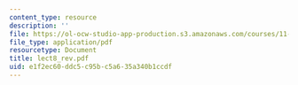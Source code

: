 ```yaml
---
content_type: resource
description: ''
file: https://ol-ocw-studio-app-production.s3.amazonaws.com/courses/11-947-race-immigration-and-planning-spring-2005/e1f2ec60ddc5c95bc5a635a340b1ccdf_lect8_rev.pdf
file_type: application/pdf
resourcetype: Document
title: lect8_rev.pdf
uid: e1f2ec60-ddc5-c95b-c5a6-35a340b1ccdf
---
```

